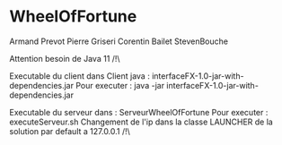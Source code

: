 # WheelOfFortune

Armand Prevot 
Pierre Griseri
Corentin Bailet
StevenBouche

Attention besoin de Java 11 /!\

Executable du client dans Client java : interfaceFX-1.0-jar-with-dependencies.jar
Pour executer : java -jar interfaceFX-1.0-jar-with-dependencies.jar

Executable du serveur dans : ServeurWheelOfFortune
Pour executer : executeServeur.sh
Changement de l'ip dans la classe LAUNCHER de la solution par default a 127.0.0.1 /!\
